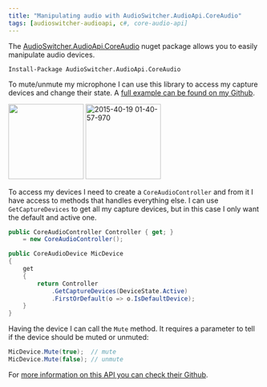 ```yaml
---
title: "Manipulating audio with AudioSwitcher.AudioApi.CoreAudio"
tags: [audioswitcher-audioapi, c#, core-audio-api]
---
```


The <a href="https://www.nuget.org/packages/AudioSwitcher.AudioApi.CoreAudio/" target="_blank">AudioSwitcher.AudioApi.CoreAudio</a> nuget package allows you to easily manipulate audio devices.

```
Install-Package AudioSwitcher.AudioApi.CoreAudio
```

To mute/unmute my microphone I can use this library to access my capture devices and change their state. A <a href="https://github.com/brunolm/ToggleMic" target="_blank">full example can be found on my Github</a>.

<a href="https://brunolm.files.wordpress.com/2015/03/2015-40-19-01-40-48-226.png"><img class="alignnone wp-image-306 size-thumbnail" src="https://brunolm.files.wordpress.com/2015/03/2015-40-19-01-40-48-226.png?w=150" alt="" width="150" height="150" /></a> <a href="https://brunolm.files.wordpress.com/2015/03/2015-40-19-01-40-57-970.png"><img class="alignnone size-thumbnail wp-image-305" src="https://brunolm.files.wordpress.com/2015/03/2015-40-19-01-40-57-970.png" alt="2015-40-19 01-40-57-970" width="150" height="150" /></a>
<!--more-->

To access my devices I need to create a `CoreAudioController` and from it I have access to methods that handles everything else. I can use `GetCaptureDevices` to get all my capture devices, but in this case I only want the default and active one.

```csharp
public CoreAudioController Controller { get; }
    = new CoreAudioController();

public CoreAudioDevice MicDevice
{
    get
    {
        return Controller
            .GetCaptureDevices(DeviceState.Active)
            .FirstOrDefault(o => o.IsDefaultDevice);
    }
}
```

Having the device I can call the `Mute` method. It requires a parameter to tell if the device should be muted or unmuted:

```csharp
MicDevice.Mute(true);  // mute
MicDevice.Mute(false); // unmute
```

For <a href="https://github.com/xenolightning/AudioSwitcher" target="_blank">more information on this API you can check their Github</a>.
